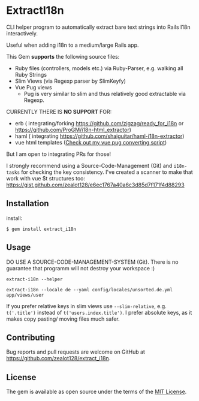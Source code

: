 # ExtractI18n

CLI helper program to automatically extract bare text strings into Rails I18n interactively.

Useful when adding i18n to a medium/large Rails app.

This Gem **supports** the following source files:

- Ruby files (controllers, models etc.) via Ruby-Parser, e.g. walking all Ruby Strings
- Slim Views (via Regexp parser by SlimKeyfy)
- Vue Pug views
  - Pug is very similar to slim and thus relatively good extractable via Regexp.

CURRENTLY THERE IS **NO SUPPORT** FOR:

- erb ( integrating/forking https://github.com/zigzag/ready_for_i18n or https://github.com/ProGM/i18n-html_extractor)
- haml ( integrating https://github.com/shaiguitar/haml-i18n-extractor)
- vue html templates ([Check out my vue pug converting script](https://gist.github.com/zealot128/6c41df1d33a810856a557971a04989f6))

But I am open to integrating PRs for those!

I strongly recommend using a Source-Code-Management (Git) and ``i18n-tasks`` for checking the key consistency.
I've created a scanner to make that work with vue $t structures too: https://gist.github.com/zealot128/e6ec1767a40a6c3d85d7f171f4d88293

## Installation

install:

    $ gem install extract_i18n

## Usage

DO USE A SOURCE-CODE-MANAGEMENT-SYSTEM (Git). There is no guarantee that programm will not destroy your workspace :)


```
extract-i18n --helper

extract-i18n --locale de --yaml config/locales/unsorted.de.yml app/views/user
```

If you prefer relative keys in slim views use ``--slim-relative``, e.g. ``t('.title')`` instead of ``t('users.index.title')``.
I prefer absolute keys, as it makes copy pasting/ moving files much safer.


## Contributing

Bug reports and pull requests are welcome on GitHub at https://github.com/zealot128/extract_i18n.

## License

The gem is available as open source under the terms of the [MIT License](https://opensource.org/licenses/MIT).
